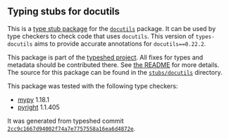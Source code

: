 ## Typing stubs for docutils

This is a [type stub package](https://typing.python.org/en/latest/tutorials/external_libraries.html)
for the [`docutils`](https://sourceforge.net/p/docutils/code) package. It can be used by type checkers
to check code that uses `docutils`. This version of
`types-docutils` aims to provide accurate annotations for
`docutils==0.22.2`.

This package is part of the [typeshed project](https://github.com/python/typeshed).
All fixes for types and metadata should be contributed there.
See [the README](https://github.com/python/typeshed/blob/main/README.md)
for more details. The source for this package can be found in the
[`stubs/docutils`](https://github.com/python/typeshed/tree/main/stubs/docutils)
directory.

This package was tested with the following type checkers:
* [mypy](https://github.com/python/mypy/) 1.18.1
* [pyright](https://github.com/microsoft/pyright) 1.1.405

It was generated from typeshed commit
[`2cc9c1667d94002f74a7e7757558a16ea6d4872e`](https://github.com/python/typeshed/commit/2cc9c1667d94002f74a7e7757558a16ea6d4872e).